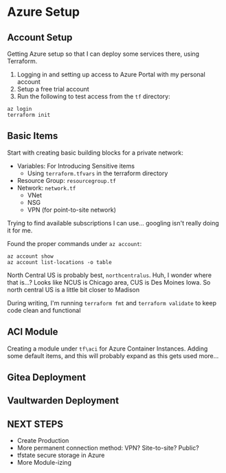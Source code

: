 # Azure Setup


## Account Setup
Getting Azure setup so that I can deploy some services there, using Terraform.
1. Logging in and setting up access to Azure Portal with my personal account
2. Setup a free trial account
3. Run the following to test access from the `tf` directory:
```
az login
terraform init
```

## Basic Items
Start with creating basic building blocks for a private network:
* Variables: For Introducing Sensitive items
    * Using `terraform.tfvars` in the terraform directory
* Resource Group: `resourcegroup.tf`
* Network: `network.tf`
    * VNet
    * NSG
    * VPN (for point-to-site network)

Trying to find available subscriptions I can use... googling isn't really doing it for me.

Found the proper commands under `az account`:

```
az account show
az account list-locations -o table
```

North Central US is probably best, `northcentralus`.
Huh, I wonder where that is...? Looks like NCUS is Chicago area, CUS is Des Moines Iowa. So north central US is a little bit closer to Madison

During writing, I'm running `terraform fmt` and `terraform validate` to keep code clean and functional

## ACI Module

Creating a module under `tf\aci` for Azure Container Instances. Adding some default items, and this will probably expand as this gets used more...

## Gitea Deployment

## Vaultwarden Deployment

## NEXT STEPS

* Create Production
* More permanent connection method: VPN? Site-to-site? Public?
* tfstate secure storage in Azure
* More Module-izing
